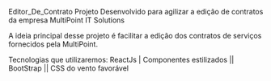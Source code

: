 Editor_De_Contrato
Projeto Desenvolvido para agilizar a edição de contratos da empresa MultiPoint IT Solutions

A ideia principal desse projeto é facilitar a edição dos contratos de serviços fornecidos pela MultiPoint.

Tecnologias que utilizaremos: ReactJs | Componentes estilizados || BootStrap || CSS do vento favorável
